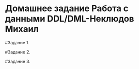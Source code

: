 # Домашнее задание Работа с данными DDL/DML-Неклюдов Михаил


#Задание 1.


#Задание 2.


#Задание 3.




